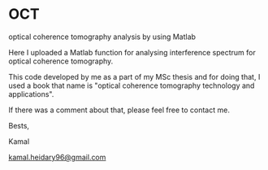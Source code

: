 # OCT
optical coherence tomography analysis by using Matlab


Here I uploaded a Matlab function for analysing interference spectrum for optical coherence tomography.

This code developed by me as a part of my MSc thesis and for doing that, I used a book that name is "optical coherence tomography technology and applications".

If there was a comment about that, please feel free to contact me.

Bests,


Kamal

kamal.heidary96@gmail.com
